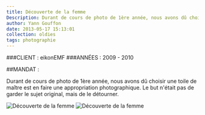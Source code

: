 ```yaml
---
title: Découverte de la femme
Description: Durant de cours de photo de 1ère année, nous avons dû choisir une toile de maître est en faire une appropriation photographique.
author: Yann Gouffon
date: 2013-05-17 15:13:01
collection: oldies
tags: photographie
---
```


###CLIENT : eikonEMF
###ANNÉES : 2009 - 2010

##MANDAT :

Durant de cours de photo de 1ère année, nous avons dû choisir une toile de maître est en faire une appropriation photographique. Le but n'était pas de garder le sujet original, mais de le détourner. 

![Découverte de la femme](http://staging.yago.io/content/images/decouverte.jpg.jpg)
![Découverte de la femme](http://staging.yago.io/content/images/decouvertelayout.jpg.jpg)


